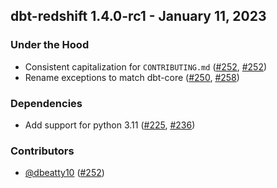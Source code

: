 ## dbt-redshift 1.4.0-rc1 - January 11, 2023
### Under the Hood
- Consistent capitalization for `CONTRIBUTING.md` ([#252](https://github.com/dbt-labs/dbt-redshift/issues/252), [#252](https://github.com/dbt-labs/dbt-redshift/pull/252))
- Rename exceptions to match dbt-core ([#250](https://github.com/dbt-labs/dbt-redshift/issues/250), [#258](https://github.com/dbt-labs/dbt-redshift/pull/258))
### Dependencies
- Add support for python 3.11 ([#225](https://github.com/dbt-labs/dbt-redshift/issues/225), [#236](https://github.com/dbt-labs/dbt-redshift/pull/236))

### Contributors
- [@dbeatty10](https://github.com/dbeatty10) ([#252](https://github.com/dbt-labs/dbt-redshift/pull/252))
